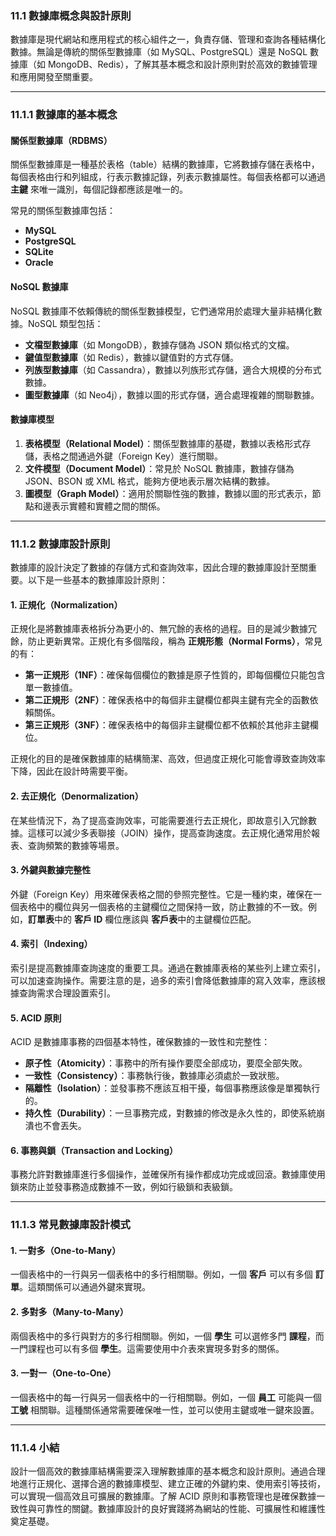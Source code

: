 ### **11.1 數據庫概念與設計原則**

數據庫是現代網站和應用程式的核心組件之一，負責存儲、管理和查詢各種結構化數據。無論是傳統的關係型數據庫（如 MySQL、PostgreSQL）還是 NoSQL 數據庫（如 MongoDB、Redis），了解其基本概念和設計原則對於高效的數據管理和應用開發至關重要。

---

### **11.1.1 數據庫的基本概念**

#### **關係型數據庫（RDBMS）**
關係型數據庫是一種基於表格（table）結構的數據庫，它將數據存儲在表格中，每個表格由行和列組成，行表示數據記錄，列表示數據屬性。每個表格都可以通過 **主鍵** 來唯一識別，每個記錄都應該是唯一的。

常見的關係型數據庫包括：
- **MySQL**
- **PostgreSQL**
- **SQLite**
- **Oracle**

#### **NoSQL 數據庫**
NoSQL 數據庫不依賴傳統的關係型數據模型，它們通常用於處理大量非結構化數據。NoSQL 類型包括：
- **文檔型數據庫**（如 MongoDB），數據存儲為 JSON 類似格式的文檔。
- **鍵值型數據庫**（如 Redis），數據以鍵值對的方式存儲。
- **列族型數據庫**（如 Cassandra），數據以列族形式存儲，適合大規模的分布式數據。
- **圖型數據庫**（如 Neo4j），數據以圖的形式存儲，適合處理複雜的關聯數據。

#### **數據庫模型**
1. **表格模型（Relational Model）**：關係型數據庫的基礎，數據以表格形式存儲，表格之間通過外鍵（Foreign Key）進行關聯。
2. **文件模型（Document Model）**：常見於 NoSQL 數據庫，數據存儲為 JSON、BSON 或 XML 格式，能夠方便地表示層次結構的數據。
3. **圖模型（Graph Model）**：適用於關聯性強的數據，數據以圖的形式表示，節點和邊表示實體和實體之間的關係。

---

### **11.1.2 數據庫設計原則**

數據庫的設計決定了數據的存儲方式和查詢效率，因此合理的數據庫設計至關重要。以下是一些基本的數據庫設計原則：

#### **1. 正規化（Normalization）**
正規化是將數據庫表格拆分為更小的、無冗餘的表格的過程。目的是減少數據冗餘，防止更新異常。正規化有多個階段，稱為 **正規形態（Normal Forms）**，常見的有：
- **第一正規形（1NF）**：確保每個欄位的數據是原子性質的，即每個欄位只能包含單一數據值。
- **第二正規形（2NF）**：確保表格中的每個非主鍵欄位都與主鍵有完全的函數依賴關係。
- **第三正規形（3NF）**：確保表格中的每個非主鍵欄位都不依賴於其他非主鍵欄位。

正規化的目的是確保數據庫的結構簡潔、高效，但過度正規化可能會導致查詢效率下降，因此在設計時需要平衡。

#### **2. 去正規化（Denormalization）**
在某些情況下，為了提高查詢效率，可能需要進行去正規化，即故意引入冗餘數據。這樣可以減少多表聯接（JOIN）操作，提高查詢速度。去正規化通常用於報表、查詢頻繁的數據等場景。

#### **3. 外鍵與數據完整性**
外鍵（Foreign Key）用來確保表格之間的參照完整性。它是一種約束，確保在一個表格中的欄位與另一個表格的主鍵欄位之間保持一致，防止數據的不一致。例如，**訂單表**中的 **客戶 ID** 欄位應該與 **客戶表**中的主鍵欄位匹配。

#### **4. 索引（Indexing）**
索引是提高數據庫查詢速度的重要工具。通過在數據庫表格的某些列上建立索引，可以加速查詢操作。需要注意的是，過多的索引會降低數據庫的寫入效率，應該根據查詢需求合理設置索引。

#### **5. ACID 原則**
ACID 是數據庫事務的四個基本特性，確保數據的一致性和完整性：
- **原子性（Atomicity）**：事務中的所有操作要麼全部成功，要麼全部失敗。
- **一致性（Consistency）**：事務執行後，數據庫必須處於一致狀態。
- **隔離性（Isolation）**：並發事務不應該互相干擾，每個事務應該像是單獨執行的。
- **持久性（Durability）**：一旦事務完成，對數據的修改是永久性的，即使系統崩潰也不會丟失。

#### **6. 事務與鎖（Transaction and Locking）**
事務允許對數據庫進行多個操作，並確保所有操作都成功完成或回滾。數據庫使用鎖來防止並發事務造成數據不一致，例如行級鎖和表級鎖。

---

### **11.1.3 常見數據庫設計模式**

#### **1. 一對多（One-to-Many）**
一個表格中的一行與另一個表格中的多行相關聯。例如，一個 **客戶** 可以有多個 **訂單**。這類關係可以通過外鍵來實現。

#### **2. 多對多（Many-to-Many）**
兩個表格中的多行與對方的多行相關聯。例如，一個 **學生** 可以選修多門 **課程**，而一門課程也可以有多個 **學生**。這需要使用中介表來實現多對多的關係。

#### **3. 一對一（One-to-One）**
一個表格中的每一行與另一個表格中的一行相關聯。例如，一個 **員工** 可能與一個 **工號** 相關聯。這種關係通常需要確保唯一性，並可以使用主鍵或唯一鍵來設置。

---

### **11.1.4 小結**

設計一個高效的數據庫結構需要深入理解數據庫的基本概念和設計原則。通過合理地進行正規化、選擇合適的數據庫模型、建立正確的外鍵約束、使用索引等技術，可以實現一個高效且可擴展的數據庫。了解 ACID 原則和事務管理也是確保數據一致性與可靠性的關鍵。數據庫設計的良好實踐將為網站的性能、可擴展性和維護性奠定基礎。